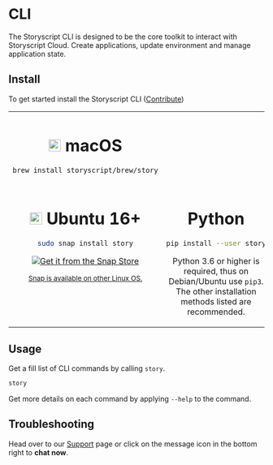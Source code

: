 # CLI

The Storyscript CLI is designed to be the core toolkit to interact with Storyscript Cloud. Create applications, update environment and manage application state.

## Install
To get started install the Storyscript CLI ([Contribute](https://github.com/storyscript/cli))

<table width="100%">
<tr>
<td style="text-align:center" width="50%" valign="top">
<h1><img src="../assets/apple-logo.svg" width="24"> macOS</h1>

```bash
brew install storyscript/brew/story
```

</td>
<!--
<td style="text-align:center" width="50%" valign="top">
<h1><img src="../assets/windows-logo.svg" width="24"> Windows</h1>

Download the appropriate installer:

<div><a href="https://github.com/storyscript/cli/releases/download/0.0.6/asyncy-x64.exe" class="button is-primary is-small">64-bit installer</a></div>

</td>
-->
</tr>
<tr>
<td style="text-align:center" valign="top">
<h1><img src="../assets/ubuntu-logo.svg" width="24"> Ubuntu 16+</h1>

```bash
sudo snap install story
```

<a href="https://snapcraft.io/story">
  <img alt="Get it from the Snap Store" src="https://snapcraft.io/static/images/badges/en/snap-store-white.svg" />
</a>

<small style="display:block; width: 100%"><a href="https://snapcraft.io/">Snap is available on other Linux OS.</a></small>

</td>
<td style="text-align:center" valign="top">
<h1>Python</h1>

```bash
pip install --user story
```

Python 3.6 or higher is required, thus on Debian/Ubuntu use `pip3`.
The other installation methods listed are recommended.

</td>
</tr>
</table>

## Usage

Get a fill list of CLI commands by calling `story`.

```bash
story
```

Get more details on each command by applying `--help` to the command.

## Troubleshooting

Head over to our [Support](/support/) page or click on the message icon in the bottom right to **chat now**.
